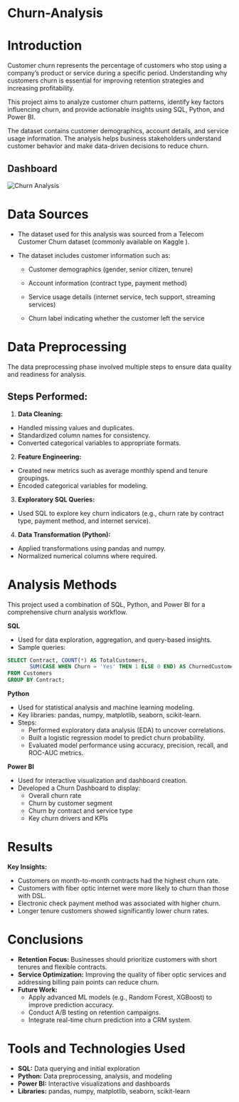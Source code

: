 # Churn-Analysis
# Introduction 
Customer churn represents the percentage of customers who stop using a company’s product or service during a specific period. Understanding why customers churn is essential for improving retention strategies and increasing profitability.

This project aims to analyze customer churn patterns, identify key factors influencing churn, and provide actionable insights using SQL, Python, and Power BI.

The dataset contains customer demographics, account details, and service usage information. The analysis helps business stakeholders understand customer behavior and make data-driven decisions to reduce churn.
## Dashboard
![Churn Analysis ](https://github.com/user-attachments/assets/d2377f02-79a5-41c1-be09-e72f429ce794)

# Data Sources

- The dataset used for this analysis was sourced from a Telecom Customer Churn dataset (commonly available on Kaggle
).
- The dataset includes customer information such as:

  - Customer demographics (gender, senior citizen, tenure)

  - Account information (contract type, payment method)

  - Service usage details (internet service, tech support, streaming services)

  - Churn label indicating whether the customer left the service
 
# Data Preprocessing
The data preprocessing phase involved multiple steps to ensure data quality and readiness for analysis.

## **Steps Performed:**

1. **Data Cleaning:**
- Handled missing values and duplicates.
- Standardized column names for consistency.
- Converted categorical variables to appropriate formats.
2. **Feature Engineering:**
- Created new metrics such as average monthly spend and tenure groupings.
- Encoded categorical variables for modeling.

3. **Exploratory SQL Queries:**
- Used SQL to explore key churn indicators (e.g., churn rate by contract type, payment method, and internet service).

4. **Data Transformation (Python):**
- Applied transformations using pandas and numpy.
- Normalized numerical columns where required.

# Analysis Methods
This project used a combination of SQL, Python, and Power BI for a comprehensive churn analysis workflow.

**SQL**
- Used for data exploration, aggregation, and query-based insights.
- Sample queries:
```sql
SELECT Contract, COUNT(*) AS TotalCustomers, 
       SUM(CASE WHEN Churn = 'Yes' THEN 1 ELSE 0 END) AS ChurnedCustomers
FROM Customers
GROUP BY Contract;
```

**Python**
- Used for statistical analysis and machine learning modeling.
- Key libraries: pandas, numpy, matplotlib, seaborn, scikit-learn.
- Steps:
  - Performed exploratory data analysis (EDA) to uncover correlations.
  - Built a logistic regression model to predict churn probability.
  - Evaluated model performance using accuracy, precision, recall, and ROC-AUC metrics.

**Power BI**
- Used for interactive visualization and dashboard creation.
- Developed a Churn Dashboard to display:
  - Overall churn rate
  - Churn by customer segment
  - Churn by contract and service type
  - Key churn drivers and KPIs

# Results

**Key Insights:**
- Customers on month-to-month contracts had the highest churn rate.
- Customers with fiber optic internet were more likely to churn than those with DSL.
- Electronic check payment method was associated with higher churn.
- Longer tenure customers showed significantly lower churn rates.

# Conclusions
- **Retention Focus:** Businesses should prioritize customers with short tenures and flexible contracts.
- **Service Optimization:** Improving the quality of fiber optic services and addressing billing pain points can reduce churn.
- **Future Work:**
  - Apply advanced ML models (e.g., Random Forest, XGBoost) to improve prediction accuracy.
  - Conduct A/B testing on retention campaigns.
  - Integrate real-time churn prediction into a CRM system.

# Tools and Technologies Used

- **SQL:** Data querying and initial exploration
- **Python:** Data preprocessing, analysis, and modeling
- **Power BI:** Interactive visualizations and dashboards
- **Libraries:** pandas, numpy, matplotlib, seaborn, scikit-learn
